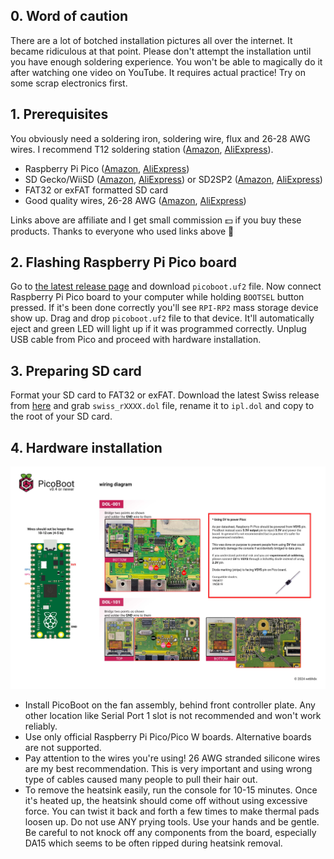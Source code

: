 ## 0. Word of caution

There are a lot of botched installation pictures all over the internet. It became ridiculous at that point. Please don't attempt the installation until you have enough soldering experience. You won't be able to magically do it after watching one video on YouTube. It requires actual practice! Try on some scrap electronics first.

## 1. Prerequisites

You obviously need a soldering iron, soldering wire, flux and 26-28 AWG wires. I recommend T12 soldering station ([Amazon](https://amzn.to/3bgBbOW), [AliExpress](https://s.click.aliexpress.com/e/_DEiTBWJ)).

* Raspberry Pi Pico ([Amazon](https://amzn.to/3JbIsMw), [AliExpress](https://s.click.aliexpress.com/e/_DmWBvwb))
* SD Gecko/WiiSD ([Amazon](https://amzn.to/3cPCEMs), [AliExpress](https://s.click.aliexpress.com/e/_Dm43n6J)) or SD2SP2 ([Amazon](https://amzn.to/3I1cCSl), [AliExpress](https://amzn.to/3PNamBe))
* FAT32 or exFAT formatted SD card
* Good quality wires, 26-28 AWG ([Amazon](https://amzn.to/3w6jvwQ), [AliExpress](https://s.click.aliexpress.com/e/_DldVJQr))

Links above are affiliate and I get small commission 💵 if you buy these products. Thanks to everyone who used links above 🙏

## 2. Flashing Raspberry Pi Pico board

Go to [the latest release page](https://github.com/webhdx/PicoBoot/releases/latest) and download `picoboot.uf2` file. Now connect Raspberry Pi Pico board to your computer while holding `BOOTSEL` button pressed. If it's been done correctly you'll see `RPI-RP2` mass storage device show up. Drag and drop `picoboot.uf2` file to that device. It'll automatically eject and green LED will light up if it was programmed correctly. Unplug USB cable from Pico and proceed with hardware installation.

## 3. Preparing SD card

Format your SD card to FAT32 or exFAT. Download the latest Swiss release from [here](https://github.com/emukidid/swiss-gc/releases/latest) and grab `swiss_rXXXX.dol` file, rename it to `ipl.dol` and copy to the root of your SD card.

## 4. Hardware installation

![Wiring diagram](https://raw.githubusercontent.com/webhdx/PicoBoot/main/assets/Wiring%20diagram.jpg)

* Install PicoBoot on the fan assembly, behind front controller plate. Any other location like Serial Port 1 slot is not recommended and won't work reliably.
* Use only official Raspberry Pi Pico/Pico W boards. Alternative boards are not supported.
* Pay attention to the wires you're using! 26 AWG stranded silicone wires are my best recommendation. This is very important and using wrong type of cables caused many people to pull their hair out.
* To remove the heatsink easily, run the console for 10-15 minutes. Once it's heated up, the heatsink should come off without using excessive force. You can twist it back and forth a few times to make thermal pads loosen up. Do not use ANY prying tools. Use your hands and be gentle. Be careful to not knock off any components from the board, especially DA15 which seems to be often ripped during heatsink removal. 